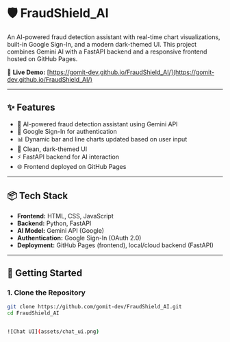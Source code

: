 # 🛡️ FraudShield_AI

An AI-powered fraud detection assistant with real-time chart visualizations, built-in Google Sign-In, and a modern dark-themed UI. This project combines Gemini AI with a FastAPI backend and a responsive frontend hosted on GitHub Pages.

🔗 **Live Demo:** [https://gomit-dev.github.io/FraudShield_AI/](https://gomit-dev.github.io/FraudShield_AI/)

---

## ✨ Features

- 🧠 AI-powered fraud detection assistant using Gemini API
- 🔐 Google Sign-In for authentication
- 📊 Dynamic bar and line charts updated based on user input
- 🌙 Clean, dark-themed UI
- ⚡ FastAPI backend for AI interaction
- 🌐 Frontend deployed on GitHub Pages

---

## 📦 Tech Stack

- **Frontend:** HTML, CSS, JavaScript
- **Backend:** Python, FastAPI
- **AI Model:** Gemini API (Google)
- **Authentication:** Google Sign-In (OAuth 2.0)
- **Deployment:** GitHub Pages (frontend), local/cloud backend (FastAPI)

---

## 🚀 Getting Started

### 1. Clone the Repository

```bash
git clone https://github.com/gomit-dev/FraudShield_AI.git
cd FraudShield_AI


![Chat UI](assets/chat_ui.png)

